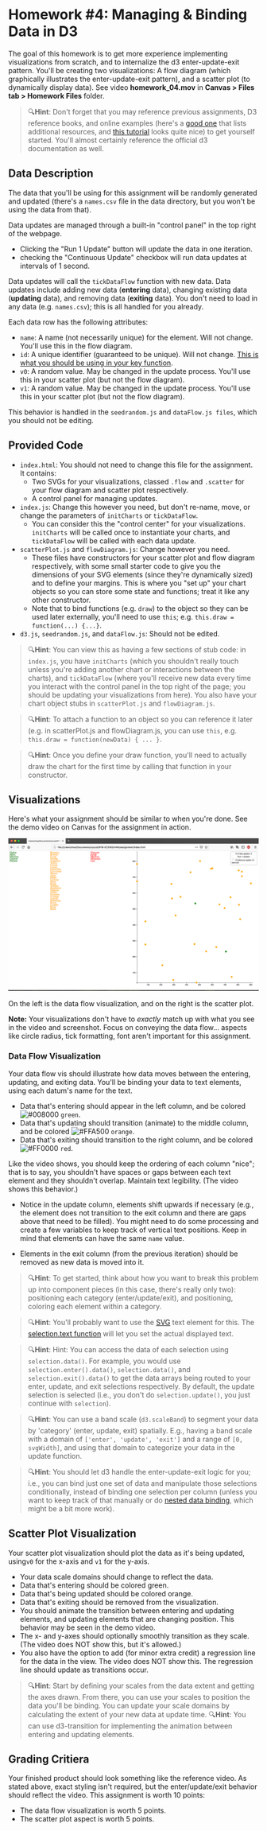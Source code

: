 # Homework #4: Managing & Binding Data in D3

The goal of this homework is to get more experience implementing visualizations from scratch, and to internalize the d3 enter-update-exit pattern. You'll be creating two visualizations: A flow diagram (which graphically illustrates the enter-update-exit pattern), and a scatter plot (to dynamically display data). See video **homework_04.mov** in **Canvas > Files tab > Homework Files** folder.

> 🔍**Hint**: Don't forget that you may reference previous assignments, D3 reference books, and online examples (here's a [good one](https://bl.ocks.org/mbostock/3808234?fbclid=IwAR0XhOgQBfs93XoX_ixUh_Itjsmq-j__n6KjiU5ndbh-qOiGcRkxaoXQ2tI) that lists additional resources, and [this tutorial](https://www.dashingd3js.com/lessons/d3-basic-general-update-pattern) looks quite nice) to get yourself started. You'll almost certainly reference the official d3 documentation as well.

## Data Description

The data that you'll be using for this assignment will be randomly generated and updated (there's a `names.csv` file in the data directory, but you won't be using the data from that).

Data updates are managed through a built-in "control panel" in the top right of the webpage. 
* Clicking the "Run 1 Update" button will update the data in one iteration.
* checking the "Continuous Update" checkbox will run data updates at intervals of 1 second.

Data updates will call the `tickDataFlow` function with new data. Data updates include adding new data (**entering** data), changing existing data (**updating** data), and removing data (**exiting** data). You don't need to load in any data (e.g. `names.csv`); this is all handled for you already. 

Each data row has the following attributes:
* `name`: A name (not necessarily unique) for the element. Will not change. You'll use this in the flow diagram. 
* `id`: A unique identifier (guaranteed to be unique). Will not change. [This is what you should be using in your key function](https://github.com/d3/d3-selection/blob/master/README.md#selection_data).
* `v0`: A random value. May be changed in the update process. You'll use this in your scatter plot (but not the flow diagram). 
* `v1`: A random value. May be changed in the update process. You'll use this in your scatter plot (but not the flow diagram).

This behavior is handled in the `seedrandom.js` and `dataFlow.js files`, which you should not be editing.

## Provided Code

* `index.html`: You should not need to change this file for the assignment. It contains:
  * Two SVGs for your visualizations, classed `.flow` and `.scatter` for your flow diagram and scatter plot respectively.
  * A control panel for managing updates.
* `index.js`: Change this however you need, but don't re-name, move, or change the parameters of `initCharts` or `tickDataFlow`.
  * You can consider this the "control center" for your visualizations. `initCharts` will be called once to instantiate your charts, and `tickDataFlow` will be called with each data update.
* `scatterPlot.js` and `flowDiagram.js`: Change however you need.
  * These files have constructors for your scatter plot and flow diagram respectively, with some small starter code to give you the dimensions of your SVG elements (since they're dynamically sized) and to define your margins. This is where you "set up" your chart objects so you can store some state and functions; treat it like any other constructor. 
  * Note that to bind functions (e.g. `draw`) to the object so they can be used later externally, you'll need to use `this`; e.g. `this.draw = function(...) {...}`.
* `d3.js`, `seedrandom.js`, and `dataFlow.js`: Should not be edited.

> 🔍**Hint**: You can view this as having a few sections of stub code: in `index.js`, you have `initCharts` (which you shouldn't really touch unless you're adding another chart or interactions between the charts), and `tickDataFlow` (where you'll receive new data every time you interact with the control panel in the top right of the page; you should be updating your visualizations from here). You also have your chart object stubs in `scatterPlot.js` and `flowDiagram.js`. 

> 🔍**Hint**: To attach a function to an object so you can reference it later (e.g. in scatterPlot.js and flowDiagram.js, you can use `this`, e.g. `this.draw = function(newData) { ... }`.

> 🔍**Hint**: Once you define your draw function, you'll need to actually draw the chart for the first time by calling that function in your constructor. 

## Visualizations

Here's what your assignment should be similar to when you're done. See the demo video on Canvas for the assignment in action.

![Completed Mapping & Binding](images/overview-1.png)

On the left is the data flow visualization, and on the right is the scatter plot.

**Note:** Your visualizations don't have to *exactly* match up with what you see in the video and screenshot. Focus on conveying the data flow... aspects like circle radius, tick formatting, font aren't important for this assignment.

### Data Flow Visualization

Your data flow vis should illustrate how data moves between the entering, updating, and exiting data. You'll be binding your data to text elements, using each datum's name for the text.

* Data that's entering should appear in the left column, and be colored ![#008000](https://placehold.it/15/008000/000000?text=+)  `green`.
* Data that's updating should transition (animate) to the middle column, and be colored ![#FFA500](https://placehold.it/15/FFA500/000000?text=+)  `orange`.
* Data that's exiting should transition to the right column, and be colored ![#FF0000](https://placehold.it/15/FF0000/000000?text=+) `red`.

Like the video shows, you should keep the ordering of each column "nice"; that is to say, you shouldn't have spaces or gaps between each text element and they shouldn't overlap. Maintain text legibility. (The video shows this behavior.)

* Notice in the update column, elements shift upwards if necessary (e.g., the element does not transition to the exit column and there are gaps above that need to be filled). You might need to do some processing and create a few variables to keep track of vertical text positions. Keep in mind that elements can have the same `name` value.

* Elements in the exit column (from the previous iteration) should be removed as new data is moved into it.

> 🔍**Hint**: To get started, think about how you want to break this problem up into component pieces (in this case, there's really only two): positioning each category (enter/update/exit), and positioning, coloring each element within a category.

> 🔍**Hint**: You'll probably want to use the [SVG](https://developer.mozilla.org/en-US/docs/Web/SVG/Element/text) text element for this. The [selection.text function](https://github.com/d3/d3-selection/blob/master/README.md#selection_text) will let you set the actual displayed text. 

> 🔍**Hint**: Hint: You can access the data of each selection using `selection.data()`. For example, you would use `selection.enter().data()`, `selection.data()`, and `selection.exit().data()` to get the data arrays being routed to your enter, update, and exit selections respectively. By default, the update selection is selected (i.e., you don't do `selection.update()`, you just continue with `selection`).

> 🔍**Hint**: You can use a band scale (`d3.scaleBand`) to segment your data by 'category' (enter, update, exit) spatially. E.g., having a band scale with a domain of `['enter', 'update', 'exit']` and a range of `[0, svgWidth]`, and using that domain to categorize your data in the update function.

> 🔍**Hint**: You should let d3 handle the enter-update-exit logic for you; i.e., you can bind just one set of data and manipulate those selections conditionally, instead of binding one selection per column (unless you want to keep track of that manually or do [nested data binding](https://bost.ocks.org/mike/nest/), which might be a bit more work).

## Scatter Plot Visualization

Your scatter plot visualization should plot the data as it's being updated, using`v0` for the x-axis and `v1` for the y-axis.

* Your data scale domains should change to reflect the data.
* Data that's entering should be colored green.
* Data that's being updated should be colored orange.
* Data that's exiting should be removed from the visualization.
* You should animate the transition between entering and updating elements, and updating elements that are changing position. This behavior may be seen in the demo video.
* The x- and y-axes should optionally smoothly transition as they scale. (The video does NOT show this, but it's allowed.)
* You also have the option to add (for minor extra credit) a regression line for the data in the view. The video does NOT show this. The regression line should update as transitions occur.

> 🔍**Hint**: Start by defining your scales from the data extent and getting the axes drawn. From there, you can use your scales to position the data you'll be binding. You can update your scale domains by calculating the extent of your new data at update time.
> 🔍**Hint**: You can use d3-transition for implementing the animation between entering and updating elements.

## Grading Critiera

Your finished product should look something like the reference video. As stated above, exact styling isn't required, but the enter/update/exit behavior should reflect the video. This assignment is worth 10 points:

* The data flow visualization is worth 5 points.
* The scatter plot aspect is worth 5 points.
